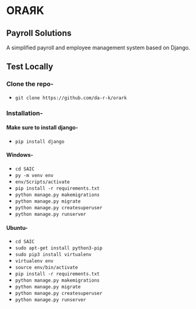 # ORAЯK
## Payroll Solutions

A simplified payroll and employee management system based on Django.



## Test Locally

### Clone the repo-
- `git clone https://github.com/da-r-k/orark`
### Installation-
#### Make sure to install django-
- `pip install django`
#### Windows-
- `cd SAIC`
- `py -m venv env`
- `env/Scripts/activate`
- `pip install -r requirements.txt`
- `python manage.py makemigrations`
- `python manage.py migrate`
- `python manage.py createsuperuser`
- `python manage.py runserver`

#### Ubuntu-
- `cd SAIC`
- `sudo apt-get install python3-pip`
- `sudo pip3 install virtualenv`
- `virtualenv env`
- `source env/bin/activate`
- `pip install -r requirements.txt`
- `python manage.py makemigrations`
- `python manage.py migrate`
- `python manage.py createsuperuser`
- `python manage.py runserver`
